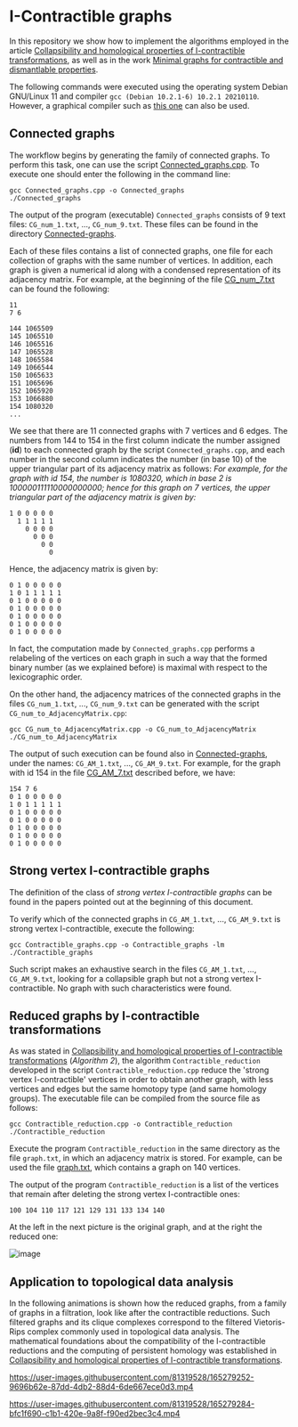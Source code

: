 # I-Contractible graphs
In this repository we show how to implement the algorithms employed in the article [Collapsibility and homological properties of I-contractible transformations](https://arxiv.org/abs/1808.07461), as well as in the work [Minimal graphs for contractible and dismantlable properties](https://arxiv.org/abs/2109.06729).

The following commands were executed using the operating system Debian GNU/Linux 11 and compiler `gcc (Debian 10.2.1-6) 10.2.1 20210110`. However, a graphical compiler such as [this one](https://www.embarcadero.com) can also be used.

## Connected graphs
The workflow begins by generating the family of connected graphs. To perform this task, one can use the script [Connected_graphs.cpp](./Connected_graphs.cpp). To execute one should enter the following in the command line:
```
gcc Connected_graphs.cpp -o Connected_graphs
./Connected_graphs
```
The output of the program (executable) `Connected_graphs` consists of 9 text files: `CG_num_1.txt`, ..., `CG_num_9.txt`. These files can be found in the directory [Connected-graphs](./Connected-graphs).

Each of these files contains a list of connected graphs, one file for each collection of graphs with the same number of vertices. In addition, each graph is given a numerical id along with a condensed representation of its adjacency matrix. For example, at the beginning of the file [CG_num_7.txt](./Connected-graphs/CG_num_7.txt) can be found the following:
```
11
7 6

144 1065509
145 1065510
146 1065516
147 1065528
148 1065584
149 1066544
150 1065633
151 1065696
152 1065920
153 1066880
154 1080320
...
```
We see that there are 11 connected graphs with 7 vertices and 6 edges. The numbers from 144 to 154 in the first column indicate the number assigned (**id**) to each connected graph by the script `Connected_graphs.cpp`, and each number in the second column indicates the number (in base 10) of the upper triangular part of its adjacency matrix as follows: _For example, for the graph with id 154, the number is 1080320, which in base 2 is 100000111110000000000; hence for this graph on 7 vertices, the upper triangular part of the adjacency matrix is given by:_
```
1 0 0 0 0 0
  1 1 1 1 1 
    0 0 0 0 
      0 0 0
        0 0 
          0
```
Hence, the adjacency matrix is given by:
```
0 1 0 0 0 0 0
1 0 1 1 1 1 1 
0 1 0 0 0 0 0
0 1 0 0 0 0 0
0 1 0 0 0 0 0
0 1 0 0 0 0 0
0 1 0 0 0 0 0
```
In fact, the computation made by `Connected_graphs.cpp` performs a relabeling of the vertices on each graph in such a way that the formed binary number (as we explained before) is maximal with respect to the lexicographic order.

On the other hand, the adjacency matrices of the connected graphs in the files `CG_num_1.txt`, ..., `CG_num_9.txt` can be generated with the script `CG_num_to_AdjacencyMatrix.cpp`:
```
gcc CG_num_to_AdjacencyMatrix.cpp -o CG_num_to_AdjacencyMatrix
./CG_num_to_AdjacencyMatrix
```
The output of such execution can be found also in [Connected-graphs](./Connected-graphs), under the names: `CG_AM_1.txt`, ..., `CG_AM_9.txt`. For example, for the graph with id 154 in the file [CG_AM_7.txt](./Connected-graphs/CG_AM_7.txt) described before, we have:
```
154 7 6
0 1 0 0 0 0 0 
1 0 1 1 1 1 1 
0 1 0 0 0 0 0 
0 1 0 0 0 0 0 
0 1 0 0 0 0 0 
0 1 0 0 0 0 0 
0 1 0 0 0 0 0 
```

## Strong vertex I-contractible graphs
The definition of the class of _strong vertex I-contractible graphs_ can be found in the papers pointed out at the beginning of this document.

To verify which of the connected graphs in `CG_AM_1.txt`, ..., `CG_AM_9.txt` is strong vertex I-contractible, execute the following:
```
gcc Contractible_graphs.cpp -o Contractible_graphs -lm
./Contractible_graphs
```
Such script makes an exhaustive search in the files `CG_AM_1.txt`, ..., `CG_AM_9.txt`, looking for a collapsible graph but not a strong vertex I-contractible. No graph with such characteristics were found.

## Reduced graphs by I-contractible transformations
As was stated in [Collapsibility and homological properties of I-contractible transformations](https://arxiv.org/abs/1808.07461) (_Algorithm 2_), the algorithm `Contractible_reduction` developed in the script `Contractible_reduction.cpp` reduce the 'strong vertex I-contractible' vertices in order to obtain another graph, with less vertices and edges but the same homotopy type (and same homology groups). The executable file can be compiled from the source file as follows:
```
gcc Contractible_reduction.cpp -o Contractible_reduction
./Contractible_reduction
```
Execute the program `Contractible_reduction` in the same directory as the file `graph.txt`, in which an adjacency matrix is stored. For example, can be used the file [graph.txt](./Examples/graph.txt), which contains a graph on 140 vertices.

The output of the program `Contractible_reduction` is a list of the vertices that remain after deleting the strong vertex I-contractible ones:
```
100 104 110 117 121 129 131 133 134 140
```
At the left in the next picture is the original graph, and at the right the reduced one:

![image](https://user-images.githubusercontent.com/81319528/165278908-6b3b78e8-16e9-4840-8623-59f33b791744.png)

## Application to topological data analysis
In the following animations is shown how the reduced graphs, from a family of graphs in a filtration, look like after the contractible reductions. Such filtered graphs and its clique complexes correspond to the filtered Vietoris-Rips complex commonly used in topological data analysis. The mathematical foundations about the compatibility of the I-contractible reductions and the computing of persistent homology was established in [Collapsibility and homological properties of I-contractible transformations](https://arxiv.org/abs/1808.07461).

https://user-images.githubusercontent.com/81319528/165279252-9696b62e-87dd-4db2-88d4-6de667ece0d3.mp4


https://user-images.githubusercontent.com/81319528/165279284-bfc1f690-c1b1-420e-9a8f-f90ed2bec3c4.mp4

